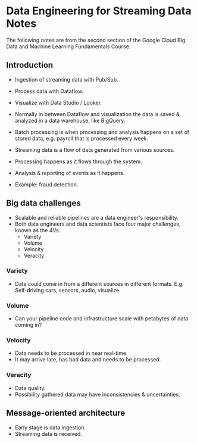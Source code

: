 # Data Engineering for Streaming Data Notes
The following notes are from the second section of the Google Cloud Big Data and Machine Learning Fundamentals Course.

## Introduction
* Ingestion of streaming data with Pub/Sub.
* Process data with Dataflow.
* Visualize with Data Studio / Looker.
* Normally in between Dataflow and visualization the data is saved & analyzed in a data warehouse, like BigQuery.

* Batch processing is when processing and analysis happens on a set of stored data, e.g. payroll that is processed every week.

* Streaming data is a flow of data generated from various sources.
* Processing happens as it flows through the system.
* Analysis & reporting of events as it happens.
* Example: fraud detection.

## Big data challenges
* Scalable and reliable pipelines are a data engineer's responsibility.
* Both data engineers and data scientists face four major challenges, known as the 4Vs.
    * Variety
    * Volume
    * Velocity 
    * Veracity

### Variety
* Data could come in from a different sources in different formats. E.g. Self-driving cars, sensors, audio, visualize.

### Volume
* Can your pipeline code and infrastructure scale with petabytes of data coming in?

### Velocity
* Data needs to be processed in near real-time.
* It may arrive late, has bad data and needs to be processed.

### Veracity
* Data quality.
* Possibility gathered data may have inconsistencies & uncertainties.

## Message-oriented architecture
* Early stage is data ingestion.
* Streaming data is received.

